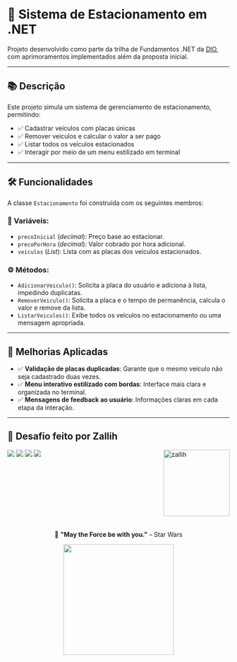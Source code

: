 # 🚗 Sistema de Estacionamento em .NET

Projeto desenvolvido como parte da trilha de Fundamentos .NET da [DIO](https://www.dio.me/), com aprimoramentos implementados além da proposta inicial.

---

## 📚 Descrição

Este projeto simula um sistema de gerenciamento de estacionamento, permitindo:

- ✅ Cadastrar veículos com placas únicas
- ✅ Remover veículos e calcular o valor a ser pago
- ✅ Listar todos os veículos estacionados
- ✅ Interagir por meio de um menu estilizado em terminal

---

## 🛠️ Funcionalidades

A classe `Estacionamento` foi construída com os seguintes membros:

### 🔢 Variáveis:

- `precoInicial` (_decimal_): Preço base ao estacionar.
- `precoPorHora` (_decimal_): Valor cobrado por hora adicional.
- `veiculos` (_List<string>_): Lista com as placas dos veículos estacionados.

### ⚙️ Métodos:

- `AdicionarVeiculo()`: Solicita a placa do usuário e adiciona à lista, impedindo duplicatas.
- `RemoverVeiculo()`: Solicita a placa e o tempo de permanência, calcula o valor e remove da lista.
- `ListarVeiculos()`: Exibe todos os veículos no estacionamento ou uma mensagem apropriada.

---

## 🧠 Melhorias Aplicadas

- ✅ **Validação de placas duplicadas**: Garante que o mesmo veículo não seja cadastrado duas vezes.
- ✅ **Menu interativo estilizado com bordas**: Interface mais clara e organizada no terminal.
- ✅ **Mensagens de feedback ao usuário**: Informações claras em cada etapa da interação.

---

## 💜 Desafio feito por Zallih

<img align="right" alt="zallih" width="150" src="https://github.com/zallih/Images/blob/main/zally.png?raw=true">
  <a href="https://www.instagram.com/zzappiello.o/"><img src="https://img.shields.io/badge/-Instagram-%23E4405F?style=for-the-badge&logo=instagram&logoColor=white" /></a>
    <a href="mailto:lailazappiello90@gmail.com"><img src="https://img.shields.io/badge/Gmail-333333?style=for-the-badge&logo=gmail&logoColor=red" /></a>
    <a href="https://wa.me/5511981642627"><img src="https://img.shields.io/badge/WhatsApp-25D366?style=for-the-badge&logo=whatsapp&logoColor=white" /></a>
    <a href="https://www.linkedin.com/in/laila-zappiello/" target="_blank"><img src="https://img.shields.io/badge/-LinkedIn-%230077B5?style=for-the-badge&logo=linkedin&logoColor=white" target="_blank"></a> 

<br><br><br><br>
<br><br><br><br>
<p align="center">
  🌌 <strong>"May the Force be with you."</strong> – Star Wars
</p>
<p align="center">
<img src="https://github.com/zallih/Images/blob/main/Jedi%20grogu%F0%9F%92%9A.jpeg?raw=true" width="250px" />
</p>
